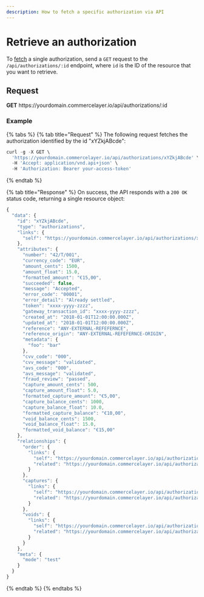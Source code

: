 ```yaml
---
description: How to fetch a specific authorization via API
---
```


# Retrieve an authorization

To <a href="https://docs.commercelayer.io/developers/fetching-resources" target="_blank">fetch</a> a single authorization, send a `GET` request to the `/api/authorizations/:id` endpoint, where `id` is the ID of the resource that you want to retrieve.

## Request

**GET** https://<i></i>yourdomain.commercelayer.io/api/authorizations/:id

### **Example**

{% tabs %}
{% tab title="Request" %}
The following request fetches the authorization identified by the id "xYZkjABcde":

```javascript
curl -g -X GET \
  'https://yourdomain.commercelayer.io/api/authorizations/xYZkjABcde' \
  -H 'Accept: application/vnd.api+json' \
  -H 'Authorization: Bearer your-access-token'
```
{% endtab %}

{% tab title="Response" %}
On success, the API responds with a `200 OK` status code, returning a single resource object:

```javascript
{
  "data": {
    "id": "xYZkjABcde",
    "type": "authorizations",
    "links": {
      "self": "https://yourdomain.commercelayer.io/api/authorizations/xYZkjABcde"
    },
    "attributes": {
      "number": "42/T/001",
      "currency_code": "EUR",
      "amount_cents": 1500,
      "amount_float": 15.0,
      "formatted_amount": "€15,00",
      "succeeded": false,
      "message": "Accepted",
      "error_code": "00001",
      "error_detail": "Already settled",
      "token": "xxxx-yyyy-zzzz",
      "gateway_transaction_id": "xxxx-yyyy-zzzz",
      "created_at": "2018-01-01T12:00:00.000Z",
      "updated_at": "2018-01-01T12:00:00.000Z",
      "reference": "ANY-EXTERNAL-REFEFERNCE",
      "reference_origin": "ANY-EXTERNAL-REFEFERNCE-ORIGIN",
      "metadata": {
        "foo": "bar"
      },
      "cvv_code": "000",
      "cvv_message": "validated",
      "avs_code": "000",
      "avs_message": "validated",
      "fraud_review": "passed",
      "capture_amount_cents": 500,
      "capture_amount_float": 5.0,
      "formatted_capture_amount": "€5,00",
      "capture_balance_cents": 1000,
      "capture_balance_float": 10.0,
      "formatted_capture_balance": "€10,00",
      "void_balance_cents": 1500,
      "void_balance_float": 15.0,
      "formatted_void_balance": "€15,00"
    },
    "relationships": {
      "order": {
        "links": {
          "self": "https://yourdomain.commercelayer.io/api/authorizations/xYZkjABcde/relationships/order",
          "related": "https://yourdomain.commercelayer.io/api/authorizations/xYZkjABcde/order"
        }
      },
      "captures": {
        "links": {
          "self": "https://yourdomain.commercelayer.io/api/authorizations/xYZkjABcde/relationships/captures",
          "related": "https://yourdomain.commercelayer.io/api/authorizations/xYZkjABcde/captures"
        }
      },
      "voids": {
        "links": {
          "self": "https://yourdomain.commercelayer.io/api/authorizations/xYZkjABcde/relationships/voids",
          "related": "https://yourdomain.commercelayer.io/api/authorizations/xYZkjABcde/voids"
        }
      }
    },
    "meta": {
      "mode": "test"
    }
  }
}
```
{% endtab %}
{% endtabs %}

